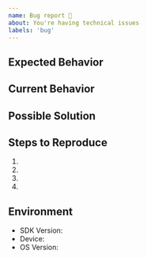 ```yaml
---
name: Bug report 🐛
about: You're having technical issues
labels: 'bug'
---
```


<!--- Please fill out the template to the best of your ability -->

## Expected Behavior
<!--- What should have happened? -->

## Current Behavior
<!--- What went wrong? -->

## Possible Solution
<!--- (Not obligatory) Suggest a fix/reason -->

## Steps to Reproduce
<!--- Please provide a clear sequence of steps to reproduce this bug --> 
<!--- Include code and images, if relevant -->
1.
2.
3.
4.

## Environment
- SDK Version: <!-- E.g. v6.0.0 -->
- Device: <!--- E.g. iPhone 11, 2020 MacBook Pro 16-inch -->
- OS Version: <!-- E.g. iOS 13.3.1, MacOS 10.14 -->
